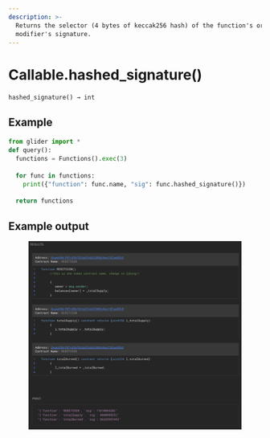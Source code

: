 ```yaml
---
description: >-
  Returns the selector (4 bytes of keccak256 hash) of the function's or
  modifier's signature.
---
```


# Callable.hashed\_signature()

`hashed_signature() → int`

## Example

```python
from glider import *
def query():
  functions = Functions().exec(3)
  
  for func in functions:
    print({"function": func.name, "sig": func.hashed_signature()})

  return functions
```

## Example output

<figure><img src="../../.gitbook/assets/image (2) (1) (1) (1) (1) (1) (1) (1) (1) (1) (1) (1) (1) (1) (1).png" alt=""><figcaption></figcaption></figure>
